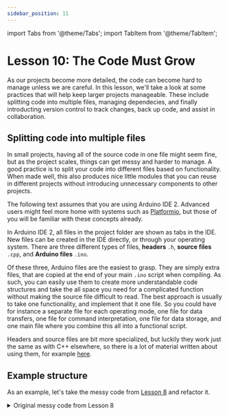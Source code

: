 ```yaml
---
sidebar_position: 11
---
```


import Tabs from '@theme/Tabs';
import TabItem from '@theme/TabItem';

# Lesson 10: The Code Must Grow

As our projects become more detailed, the code can become hard to manage unless we are careful. In this lesson, we'll take a look at some practices that will help keep larger projects manageable. These include splitting code into multiple files, managing dependecies, and finally introducting version control to track changes, back up code, and assist in collaboration.

## Splitting code into multiple files

In small projects, having all of the source code in one file might seem fine, but as the project scales, things can get messy and harder to manage. A good practice is to split your code into different files based on functionality. When made well, this also produces nice little modules that you can reuse in different projects without introducing unnecessary components to other projects.

The following text assumes that you are using Arduino IDE 2. Advanced users might feel more home with systems such as [Platformio](https://platformio.org/), but those of you will be familiar with these concepts already.

In Arduino IDE 2, all files in the project folder are shown as tabs in the IDE. New files can be created in the IDE directly, or through your operating system. There are three different types of files, **headers** `.h`, **source files** `.cpp`, and **Arduino files** `.ino`.  

Of these three, Arduino files are the easiest to grasp. They are simply extra files, that are copied at the end of your main `.ino` script when compiling. As such, you can easily use them to create more understandable code structures and take the all space you need for a complicated function without making the source file difficult to read. The best approach is usually to take one functionality, and implement that it one file. So you could have for instance a separate file for each operating mode, one file for data transfers, one file for command interpretation, one file for data storage, and one main file where you combine this all into a functional script.

Headers and source files are bit more specialized, but luckily they work just the same as with C++ elsewhere, so there is a lot of material written about using them, for example [here](https://www.learncpp.com/cpp-tutorial/header-files/).

## Example structure

As an example, let's take the messy code from [Lesson 8](./lesson8.md) and refactor it.

<details>
  <summary>Original messy code from Lesson 8</summary>
  <p>Here is the whole code for your frustration.</p>
```Cpp title="Satellite with multiple states"
#include "CanSatNeXT.h"

bool LED_IS_ON = false;
int STATE = 0;

void setup() {
  Serial.begin(115200);
  CanSatInit(28);
}


void loop() {
  if(STATE == 0)
  {
    preLaunch();
  }else if(STATE == 1)
  {
    flight_mode();
  }else if(STATE == 2){
    recovery_mode();
  }else{
    // unknown mode
    delay(1000);
  }
}

void preLaunch() {
  Serial.println("Waiting...");
  sendData("Waiting...");
  blinkLED();
  
  delay(1000);
}

void flight_mode(){
  sendData("WEEE!!!");
  float LDR_voltage = analogReadVoltage(LDR);
  sendData(LDR_voltage);
  blinkLED();

  delay(100);
}


void recovery_mode()
{
  blinkLED();
  delay(500);
}

void blinkLED()
{
  if(LED_IS_ON)
  {
    digitalWrite(LED, LOW);
  }else{
    digitalWrite(LED, HIGH);
  }
  LED_IS_ON = !LED_IS_ON;
}

void onDataReceived(String data)
{
  Serial.println(data);
  if(data == "PRELAUNCH")
  {
    STATE = 0;
  }
  if(data == "FLIGHT")
  {
    STATE = 1;
  }
  if(data == "RECOVERY")
  {
    STATE = 2;
  }
}
```
</details>

This isn't even that bad, but you can see how it could get seriously difficult to read if we fleshed out the functionalities or added new commands to interpret. Instead, let's divide this into neat separate code files based on the separate functionalities.

I separated each of the operating modes into its own file, added a file for command interpretation, and finally made a small utilities file to hold functionality that is needed in many places. This is a pretty typical simple project structure, but already makes the program as a whole much easier to understand. This can be further aided by good documentation, and making a graph for instance which shows how the files link to each other.

<Tabs>
  <TabItem value="main" label="main.ino" default>

```Cpp title="Main sketch"
#include "CanSatNeXT.h"

int STATE = 0;

void setup() {
  Serial.begin(115200);
  CanSatInit(28);
}

void loop() {
  if(STATE == 0)
  {
    preLaunch();
  }else if(STATE == 1)
  {
    flight_mode();
  }else if(STATE == 2){
    recovery_mode();
  }else{
    delay(1000);
  }
}
```
  </TabItem>
  <TabItem value="preLaunch" label="mode_prelaunch.ino" default>

```Cpp title="Pre-launch mode"
void preLaunch() {
  Serial.println("Waiting...");
  sendData("Waiting...");
  blinkLED();
  
  delay(1000);
}
```
  </TabItem>
      <TabItem value="flight_mode" label="mode_flight.ino" default>

```Cpp title="Flight mode"
void flight_mode(){
  sendData("WEEE!!!");
  float LDR_voltage = analogReadVoltage(LDR);
  sendData(LDR_voltage);
  blinkLED();

  delay(100);
}
```
  </TabItem>
    <TabItem value="recovery" label="mode_recovery.ino" default>

```Cpp title="Recovery mode"
void recovery_mode()
{
  blinkLED();
  delay(500);
}
```
  </TabItem>
    <TabItem value="interpret" label="command_interpretation.ino" default>

```Cpp title="Command interpretation"
void onDataReceived(String data)
{
  Serial.println(data);
  if(data == "PRELAUNCH")
  {
    STATE = 0;
  }
  if(data == "FLIGHT")
  {
    STATE = 1;
  }
  if(data == "RECOVERY")
  {
    STATE = 2;
  }
}
```
  </TabItem>
    <TabItem value="utils" label="utils.ino" default>

```Cpp title="Utilities"
bool LED_IS_ON = false;

void blinkLED()
{
  if(LED_IS_ON)
  {
    digitalWrite(LED, LOW);
  }else{
    digitalWrite(LED, HIGH);
  }
  LED_IS_ON = !LED_IS_ON;
}
```
  </TabItem>

</Tabs>

While this approach is already miles better than having a single file for everything, it still requires careful management. For instance, the **namespace** is shared between the different files, which may cause confusion in a larger project or when reusing code. If there are functions or variables with the same names, the code doesn't know which one to use, leading to conflicts or unexpected behavior.

Additionally, this approach doesn't lend itself well to **encapsulation**—which is key to building more modular and reusable code. When your functions and variables all exist in the same global space, it becomes harder to prevent one part of the code from inadvertently affecting another. This is where more advanced techniques like namespaces, classes, and object-oriented programming (OOP) come into play. These fall outside the scope of this course, but individual research into those topics is encouraged.


:::tip[Exercise]

Take one of your previous projects and give it a makeover! Split your code into multiple files, and organize your functions based on their roles (e.g., sensor management, data handling, communication). See how much cleaner and easier to manage your project becomes!

:::


## Version Control

---

This concludes the lessons for now. We will add more soon, but in the meanwhile you can find more information about using CanSat NeXT from the other Arduino examples, our [blog](./../../blog/) and the [software](./../CanSat-software/CanSat-software.md) and [hardware](./../CanSat-hardware/CanSat-hardware.md) documentation. I would love to hear your feedback and ideas regarding CanSat NeXT and these materials, so don't hesitate to contact me at samuli@kitsat.fi.